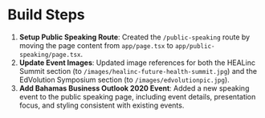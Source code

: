# Build Steps

1.  **Setup Public Speaking Route**: Created the `/public-speaking` route by moving the page content from `app/page.tsx` to `app/public-speaking/page.tsx`.
2.  **Update Event Images**: Updated image references for both the HEALinc Summit section (to `/images/healinc-future-health-summit.jpg`) and the EdVolution Symposium section (to `/images/edvolutionpic.jpg`).
3.  **Add Bahamas Business Outlook 2020 Event**: Added a new speaking event to the public speaking page, including event details, presentation focus, and styling consistent with existing events.
